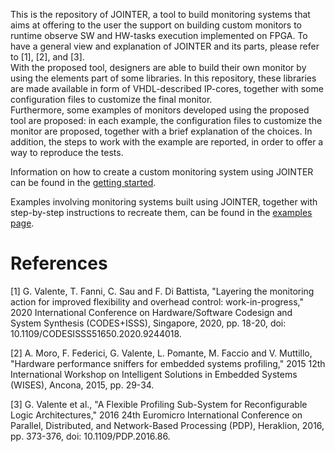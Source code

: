 This is the repository of JOINTER, a tool to build monitoring systems that aims at offering to the user the support on building custom monitors to runtime observe SW and HW-tasks execution implemented on FPGA.
To have a general view and explanation of JOINTER and its parts, please refer to [1], [2], and [3]. <br />
With the proposed tool, designers are able to build their own monitor by using the elements part of some libraries. In this repository, these libraries are made available in form of VHDL-described IP-cores, together with some configuration files to customize the final monitor. <br />
Furthermore, some examples of monitors developed using the proposed tool are proposed: in each example, the configuration files to customize the monitor are proposed, together with a brief explanation of the choices. In addition, the steps to work with the example are reported, in order to offer a way to reproduce the tests. <br />

Information on how to create a custom monitoring system using JOINTER can be found in the [getting started](www.google.it).

Examples involving monitoring systems built using JOINTER, together with step-by-step instructions to recreate them, can be found in the [examples page](www.google.it).




# References

[1] G. Valente, T. Fanni, C. Sau and F. Di Battista, "Layering the monitoring action for improved flexibility and overhead control: work-in-progress," 2020 International Conference on Hardware/Software Codesign and System Synthesis (CODES+ISSS), Singapore, 2020, pp. 18-20, doi: 10.1109/CODESISSS51650.2020.9244018.

[2] A. Moro, F. Federici, G. Valente, L. Pomante, M. Faccio and V. Muttillo, "Hardware performance sniffers for embedded systems profiling," 2015 12th International Workshop on Intelligent Solutions in Embedded Systems (WISES), Ancona, 2015, pp. 29-34.

[3] G. Valente et al., "A Flexible Profiling Sub-System for Reconfigurable Logic Architectures," 2016 24th Euromicro International Conference on Parallel, Distributed, and Network-Based Processing (PDP), Heraklion, 2016, pp. 373-376, doi: 10.1109/PDP.2016.86.
